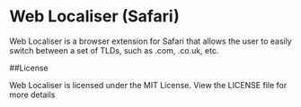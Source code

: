 Web Localiser (Safari)
===

Web Localiser is a browser extension for Safari that allows the user to easily switch between a set of TLDs, such as .com, .co.uk, etc.

##License

Web Localiser is licensed under the MIT License. View the LICENSE file for more details